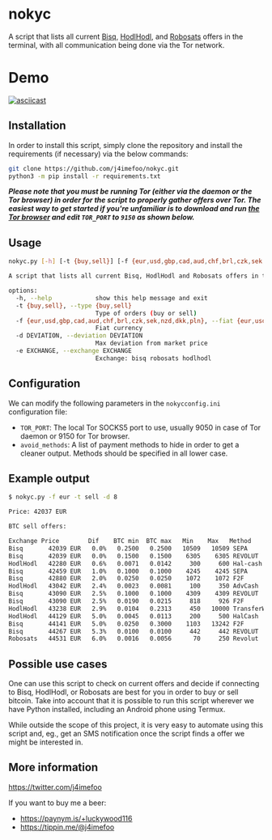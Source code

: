 # nokyc

A script that lists all current [Bisq](https://bisq.network), [HodlHodl](https://hodlhodl.com), and [Robosats](https://unsafe.robosats.com) offers in the terminal, with all communication being done via the Tor network.

# Demo

[![asciicast](https://asciinema.org/a/Q8ug2q5x45iYRqGaHF4d7GMc5.svg)](https://asciinema.org/a/Q8ug2q5x45iYRqGaHF4d7GMc5?speed=2&autoplay=1)

## Installation

In order to install this script, simply clone the repository and install the requirements (if necessary) via the below commands:

```bash
git clone https://github.com/j4imefoo/nokyc.git
python3 -m pip install -r requirements.txt
```

***Please note that you must be running Tor (either via the daemon or the Tor browser) in order for the script to properly gather offers over Tor. The easiest way to get started if you're unfamiliar is to download and run [the Tor browser](https://www.torproject.org/download/) and edit `TOR_PORT` to `9150` as shown below.***

## Usage

```bash
nokyc.py [-h] [-t {buy,sell}] [-f {eur,usd,gbp,cad,aud,chf,brl,czk,sek,nzd,dkk,pln}] [-d DEVIATION] [-e EXCHANGE]

A script that lists all current Bisq, HodlHodl and Robosats offers in the terminal

options:
  -h, --help            show this help message and exit
  -t {buy,sell}, --type {buy,sell}
                        Type of orders (buy or sell)
  -f {eur,usd,gbp,cad,aud,chf,brl,czk,sek,nzd,dkk,pln}, --fiat {eur,usd,gbp,cad,aud,chf,brl,czk,sek,nzd,dkk,pln}
                        Fiat currency
  -d DEVIATION, --deviation DEVIATION
                        Max deviation from market price
  -e EXCHANGE, --exchange EXCHANGE
                        Exchange: bisq robosats hodlhodl
```

## Configuration

We can modify the following parameters in the `nokycconfig.ini` configuration file:

- `TOR_PORT`: The local Tor SOCKS5 port to use, usually 9050 in case of Tor daemon or 9150 for Tor browser.
- `avoid_methods`: A list of payment methods to hide in order to get a cleaner output. Methods should be specified in all lower case.

## Example output

```bash
$ nokyc.py -f eur -t sell -d 8

Price: 42037 EUR

BTC sell offers:

Exchange Price        Dif    BTC min  BTC max   Min    Max   Method
Bisq       42039 EUR   0.0%   0.2500   0.2500   10509   10509 SEPA
Bisq       42039 EUR   0.0%   0.1500   0.1500    6305    6305 REVOLUT
HodlHodl   42280 EUR   0.6%   0.0071   0.0142     300     600 Hal-cash
Bisq       42459 EUR   1.0%   0.1000   0.1000    4245    4245 SEPA
Bisq       42880 EUR   2.0%   0.0250   0.0250    1072    1072 F2F
HodlHodl   43042 EUR   2.4%   0.0023   0.0081     100     350 AdvCash
Bisq       43090 EUR   2.5%   0.1000   0.1000    4309    4309 REVOLUT
Bisq       43090 EUR   2.5%   0.0190   0.0215     818     926 F2F
HodlHodl   43238 EUR   2.9%   0.0104   0.2313     450   10000 TransferWise
HodlHodl   44129 EUR   5.0%   0.0045   0.0113     200     500 HalCash
Bisq       44141 EUR   5.0%   0.0250   0.3000    1103   13242 F2F
Bisq       44267 EUR   5.3%   0.0100   0.0100     442     442 REVOLUT
Robosats   44531 EUR   6.0%   0.0016   0.0056      70     250 Revolut
```

## Possible use cases

One can use this script to check on current offers and decide if connecting to Bisq, HodlHodl, or Robosats are best for you in order to buy or sell bitcoin. Take into account that it is possible to run this script wherever we have Python installed, including an Android phone using Termux.

While outside the scope of this project, it is very easy to automate using this script and, eg., get an SMS notification once the script finds a offer we might be interested in.

## More information

https://twitter.com/j4imefoo

If you want to buy me a beer:

- https://paynym.is/+luckywood116
- https://tippin.me/@j4imefoo
